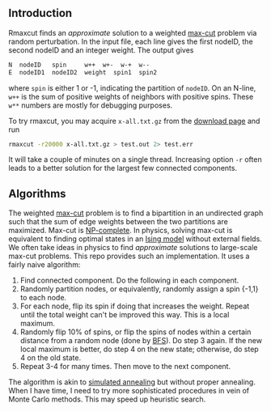 ## Introduction

Rmaxcut finds an *approximate* solution to a weighted [max-cut][max-cut]
problem via random perturbation. In the input file, each line gives the first
nodeID, the second nodeID and an integer weight. The output gives
```txt
N  nodeID   spin     w++  w+-  w-+  w--
E  nodeID1  nodeID2  weight  spin1  spin2
```
where `spin` is either 1 or -1, indicating the partition of `nodeID`. On an
N-line, `w++` is the sum of positive weights of neighbors with positive spins.
These `w**` numbers are mostly for debugging purposes.

To try rmaxcut, you may acquire `x-all.txt.gz` from the [download
page][download] and run
```sh
rmaxcut -r20000 x-all.txt.gz > test.out 2> test.err
```
It will take a couple of minutes on a single thread. Increasing option `-r`
often leads to a better solution for the largest few connected components.

## Algorithms

The weighted [max-cut][max-cut] problem is to find a bipartition in an
undirected graph such that the sum of edge weights between the two partitions 
are maximized. Max-cut is [NP-complete][np-comp]. In physics, solving max-cut
is equivalent to finding optimal states in an [Ising model][ising] without
external fields. We often take ideas in physics to find *approximate* solutions
to large-scale max-cut problems. This repo provides such an implementation.
It uses a fairly naive algorithm:

1. Find connected component. Do the following in each component.
2. Randomly partition nodes, or equivalently, randomly assign a spin {-1,1} to
   each node.
3. For each node, flip its spin if doing that increases the weight. Repeat
   until the total weight can't be improved this way. This is a local maximum.
4. Randomly flip 10% of spins, or flip the spins of nodes within a certain
   distance from a random node (done by [BFS][bfs]). Do step 3 again. If the
   new local maximum is better, do step 4 on the new state; otherwise, do step
   4 on the old state.
5. Repeat 3-4 for many times. Then move to the next component.

The algorithm is akin to [simulated annealing][sa] but without proper annealing.
When I have time, I need to try more sophisticated procedures in vein of
Monte Carlo methods. This may speed up heuristic search.

[max-cut]: https://en.wikipedia.org/wiki/Maximum_cut
[np-comp]: https://en.wikipedia.org/wiki/NP-completeness
[ising]: https://en.wikipedia.org/wiki/Ising_model#Connection_to_graph_maximum_cut
[sa]: https://en.wikipedia.org/wiki/Simulated_annealing
[download]: https://github.com/lh3/rmaxcut/releases/tag/data1
[bfs]: https://en.wikipedia.org/wiki/Breadth-first_search
